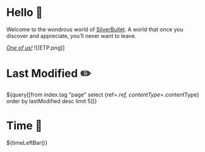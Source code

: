
# Hello 👋
Welcome to the wondrous world of [SilverBullet](https://v2.silverbullet.md/). A world that once you discover and appreciate, you’ll never want to leave.

_[One of us!](https://community.silverbullet.md/)_
![[ETP.png]]

# Last Modified ✏️
${query[[from index.tag "page" select {ref=_.ref, contentType=_.contentType} order by lastModified desc limit 5]]}

# Time 🌄

${timeLeftBar()}